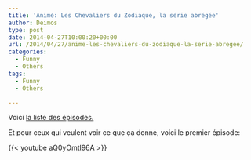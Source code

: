 ```yaml
---
title: 'Animé: Les Chevaliers du Zodiaque, la série abrégée'
author: Deimos
type: post
date: 2014-04-27T10:00:20+00:00
url: /2014/04/27/anime-les-chevaliers-du-zodiaque-la-serie-abregee/
categories:
  - Funny
  - Others
tags:
  - Funny
  - Others

---
```


Voici [la liste des épisodes.](http://cdz-serie-abregee.over-blog.com/article-liste-des-episodes-62690750.html)

Et pour ceux qui veulent voir ce que ça donne, voici le premier épisode:
  
{{< youtube aQ0yOmtl96A >}}
